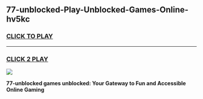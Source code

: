 
## 77-unblocked-Play-Unblocked-Games-Online-hv5kc
<h3>
<a href="https://premium76.site?title=77-unblocked&ref=25A">CLICK TO PLAY</a></h3>
<hr>

<h3>
<a href="https://premium76.site?title=77-unblocked&ref=25A">CLICK 2 PLAY</a>
  
</h3>

<a href="https://premium76.site?title=77-unblocked&ref=25A"><img src="https://clearcache.store/games.png"></a>


**77-unblocked games unblocked: Your Gateway to Fun and Accessible Online Gaming**
